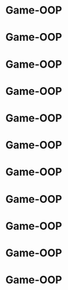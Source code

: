 # Game-OOP
# Game-OOP
# Game-OOP
# Game-OOP
# Game-OOP
# Game-OOP
# Game-OOP
# Game-OOP
# Game-OOP
# Game-OOP
# Game-OOP
